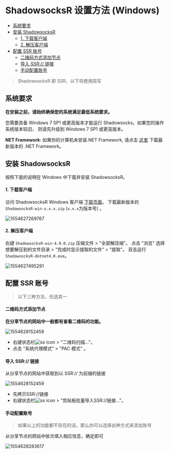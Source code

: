 # ShadowsocksR 设置方法 (Windows)

- [系统要求](#系统要求)
- [安装 ShadowsocksR](#安装-shadowsocksr)
	- [1. 下载客户端](#1-下载客户端)
	- [2. 解压客户端](#2-解压客户端)
- [配置 SSR 账号](#配置-ssr-账号)
	- [二维码方式添加节点](#二维码方式添加节点)
	- [导入 SSR:// 链接](#导入-ssr-链接)
	- [手动配置账号](#手动配置账号)


>  ShadowsocksR 即 SSR，以下将使用简写

## 系统要求

**在安装之前，请始终确保您的系统满足最低系统要求。**

您需要具备 Windows 7 SP1 或更高版本才能运行 Shadowsocks。如果您的操作系统版本较旧， 则请先升级到  Windows 7 SP1 或更高版本。

**NET Framework**: 如果你的计算机未安装.NET Framework, 请点击 [这里](https://dotnet.microsoft.com/download/dotnet-framework) 下载最新版本的 .NET Framework。

## 安装 ShadowsocksR

按照下面的说明在 Windows 中下载并安装 ShadowsocksR。

#### 1. 下载客户端

访问 ShadowsocksR Windows 客户端 [下载页面](https://github.com/shadowsocksrr/shadowsocksr-csharp/releases)。
下载最新版本的 `ShadowsocksR-win-x.x.x.zip`  (`x.x.x`为版本号) 。

![1554627269767](../files/images/1554627269767.png)

#### 2. 解压客户端

右键 `ShadowsocksR-win-4.9.0.zip` 压缩文件 > "全部解压缩"。
点击 "浏览" 选择想要解压到的文件目录 > "完成时显示提取的文件" > "提取"。
双击运行 `ShadowsocksR-dotnet4.0.exe`。

![1554627495291](../files/images/1554627495291.png)



## 配置 SSR 账号

> 以下三种方法，任选其一

#### 二维码方式添加节点

**在分享节点的网站中一般都有查看二维码的功能。**

![1554628152459](../files/images/1554628152459.png)

- 右键状态栏![ss icon](../files/images/win-icon.png)  > "二维码扫描..."。
- 点击 "系统代理模式" > "PAC 模式" 。



#### 导入 SSR:// 链接

从分享节点的网站中获取到以 SSR:// 为前缀的链接

![1554628152459](../files/images/1554628152459.png)

- 先拷贝SSR://链接
- 右键状态栏![ss icon](../files/images/win-icon.png)  > "剪贴板批量导入SSR://链接..."。



#### 手动配置账号

> 如果以上的功能都不存在的话，那么你可以选择此种方式来添加账号

从分享节点的网站中依次填入相应信息，确定即可

![1554628283617](../files/images/1554628283617.png)
